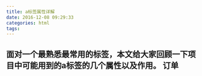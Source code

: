 ```yaml
---
title: a标签属性详解
date: 2016-12-08 09:29:33
categories: html
tags: 
---
```


面对一个最熟悉最常用的标签，本文给大家回顾一下项目中可能用到的a标签的几个属性以及作用。
订单 
---

<!--more-->

